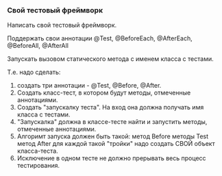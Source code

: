 
### Свой тестовый фреймворк
Написать свой тестовый фреймворк.

Поддержать свои аннотации @Test, @BeforeEach, @AfterEach, @BeforeAll, @AfterAll

Запускать вызовом статического метода с именем класса с тестами.

Т.е. надо сделать:
1) создать три аннотации - @Test, @Before, @After.
2) Создать класс-тест, в котором будут методы, отмеченные аннотациями.
3) Создать "запускалку теста". На вход она должна получать имя класса с тестами.
4) "Запускалка" должна в классе-тесте найти и запустить методы, отмеченные аннотациями.
5) Алгоримт запуска должен быть такой:
метод Before
методы Test
метод After
для каждой такой "тройки" надо создать СВОЙ объект класса-теста.
6) Исключение в одном тесте не должно прерывать весь процесс тестирования.